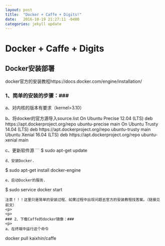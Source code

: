 ```yaml
---
layout: post
title:  "Docker + Caffe + Digits!"
date:   2016-10-19 21:27:11 -0400
categories: jekyll update
---
```

# Docker + Caffe + Digits #
## Docker安装部署 ##
docker官方的安装教程https://docs.docker.com/engine/installation/
### 1、简单的安装的步骤：###
<p>
a、对内核的版本有要求（kernel>3.10）
<p>
b、将docker的官方源导入source.list  
On Ubuntu Precise 12.04 (LTS)  
  deb https://apt.dockerproject.org/repo ubuntu-precise main  
On Ubuntu Trusty 14.04 (LTS)  
  deb https://apt.dockerproject.org/repo ubuntu-trusty main  
Ubuntu Xenial 16.04 (LTS)  
  deb https://apt.dockerproject.org/repo ubuntu-xenial main
<p>
c、更新软件源
```
$ sudo apt-get update

```
d、安装Docker.
```
 $ sudo apt-get install docker-engine
```
e、启动Docker的服务.
```
 $ sudo service docker start
```
注意！！！这里只是简单的安装过程、如果过程中出现问题去官方的安装教程找答案。（链接见前文）
<p>
<p>
### 2、下载Caffe的docker镜像：###
<p>
a、在终端中运行这个命令
```
docker pull kaixhin/caffe
```
